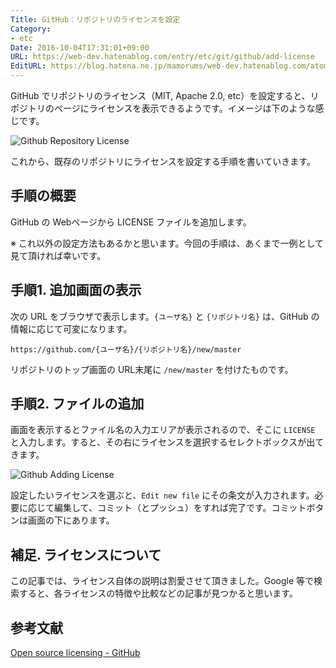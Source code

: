 ```yaml
---
Title: GitHub：リポジトリのライセンスを設定
Category:
- etc
Date: 2016-10-04T17:31:01+09:00
URL: https://web-dev.hatenablog.com/entry/etc/git/github/add-license
EditURL: https://blog.hatena.ne.jp/mamorums/web-dev.hatenablog.com/atom/entry/10328749687187754681
---
```


GitHub でリポジトリのライセンス（MIT, Apache 2.0, etc）を設定すると、リポジトリのページにライセンスを表示できるようです。イメージは下のような感じです。

![Github Repository License](http://cdn-ak.f.st-hatena.com/images/fotolife/m/mamorums/20161004/20161004163903.png?1475566759)

これから、既存のリポジトリにライセンスを設定する手順を書いていきます。


## 手順の概要
GitHub の Webページから LICENSE ファイルを追加します。

※ これ以外の設定方法もあるかと思います。今回の手順は、あくまで一例として見て頂ければ幸いです。


## 手順1. 追加画面の表示
次の URL をブラウザで表示します。`{ユーザ名}` と `{リポジトリ名}` は、GitHub の情報に応じて可変になります。

```
https://github.com/{ユーザ名}/{リポジトリ名}/new/master
```

リポジトリのトップ画面の URL末尾に `/new/master` を付けたものです。


## 手順2. ファイルの追加
画面を表示するとファイル名の入力エリアが表示されるので、そこに `LICENSE` と入力します。すると、その右にライセンスを選択するセレクトボックスが出てきます。

![Github Adding License](http://cdn-ak.f.st-hatena.com/images/fotolife/m/mamorums/20161004/20161004163904.png?1475568069)

設定したいライセンスを選ぶと、`Edit new file` にその条文が入力されます。必要に応じて編集して、コミット（とプッシュ）をすれば完了です。コミットボタンは画面の下にあります。


## 補足. ライセンスについて
この記事では、ライセンス自体の説明は割愛させて頂きました。Google 等で検索すると、各ライセンスの特徴や比較などの記事が見つかると思います。


## 参考文献
[Open source licensing - GitHub](https://help.github.com/articles/open-source-licensing/)
